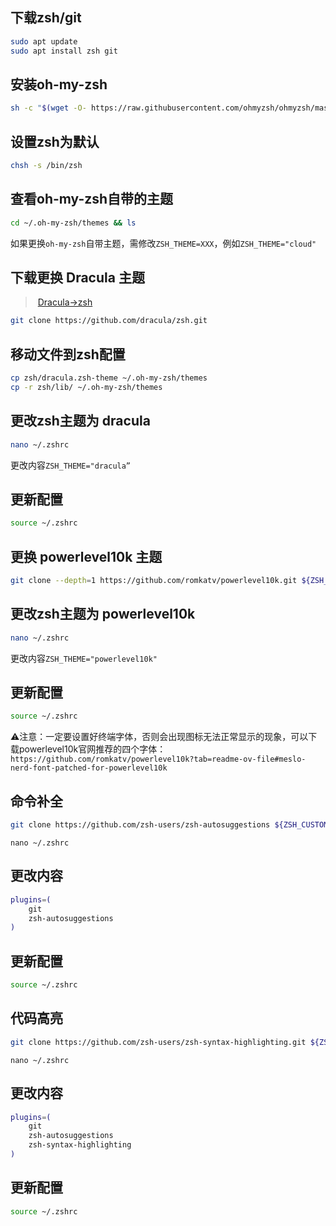 ## 下载zsh/git

```bash
sudo apt update
sudo apt install zsh git
```
## 安装oh-my-zsh

```bash
sh -c "$(wget -O- https://raw.githubusercontent.com/ohmyzsh/ohmyzsh/master/tools/install.sh)"
```
## 设置zsh为默认

```bash
chsh -s /bin/zsh
```
## 查看oh-my-zsh自带的主题

```bash
cd ~/.oh-my-zsh/themes && ls
```
如果更换`oh-my-zsh`自带主题，需修改`ZSH_THEME=XXX`，例如`ZSH_THEME="cloud"`
## 下载更换 Dracula 主题

> ​		[Dracula->zsh](https://draculatheme.com/zsh)

```bash
git clone https://github.com/dracula/zsh.git
```
## 移动文件到zsh配置

```bash
cp zsh/dracula.zsh-theme ~/.oh-my-zsh/themes
cp -r zsh/lib/ ~/.oh-my-zsh/themes
```
## 更改zsh主题为 dracula

```bash
nano ~/.zshrc
```

更改内容`ZSH_THEME="dracula”`


## 更新配置
```bash
source ~/.zshrc
```

## 更换 powerlevel10k 主题

```bash
git clone --depth=1 https://github.com/romkatv/powerlevel10k.git ${ZSH_CUSTOM:-$HOME/.oh-my-zsh/custom}/themes/powerlevel10k
```
## 更改zsh主题为 powerlevel10k

```bash
nano ~/.zshrc
```

更改内容`ZSH_THEME="powerlevel10k"`

## 更新配置
```bash
source ~/.zshrc
```
⚠️注意：一定要设置好终端字体，否则会出现图标无法正常显示的现象，可以下载powerlevel10k官网推荐的四个字体：`https://github.com/romkatv/powerlevel10k?tab=readme-ov-file#meslo-nerd-font-patched-for-powerlevel10k`


## 命令补全

```bash
git clone https://github.com/zsh-users/zsh-autosuggestions ${ZSH_CUSTOM:-~/.oh-my-zsh/custom}/plugins/zsh-autosuggestions
```
```
nano ~/.zshrc
```

## 更改内容

```bash
plugins=(
	git
	zsh-autosuggestions
)
```
## 更新配置

```bash
source ~/.zshrc
```


## 代码高亮

```bash
git clone https://github.com/zsh-users/zsh-syntax-highlighting.git ${ZSH_CUSTOM:-~/.oh-my-zsh/custom}/plugins/zsh-syntax-highlighting
```
```
nano ~/.zshrc
```

## 更改内容

```bash
plugins=(
	git
	zsh-autosuggestions
	zsh-syntax-highlighting
)
```

## 更新配置

```bash
source ~/.zshrc
```
